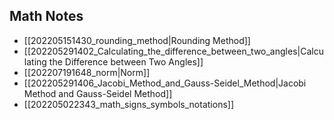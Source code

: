 
## Math Notes

* [[202205151430_rounding_method|Rounding Method]]
* [[202205291402_Calculating_the_difference_between_two_angles|Calculating the Difference between Two Angles]]
* [[202207191648_norm|Norm]]
* [[202205291406_Jacobi_Method_and_Gauss-Seidel_Method|Jacobi Method and Gauss-Seidel Method]]
* [[202205022343_math_signs_symbols_notations]]